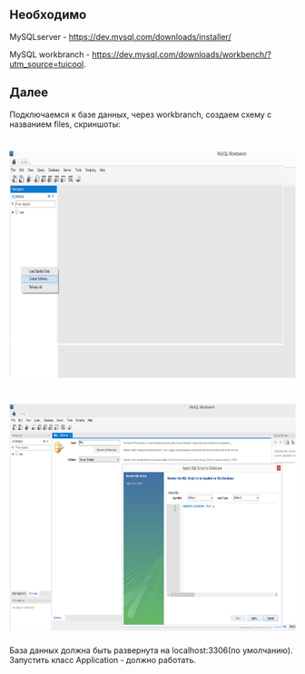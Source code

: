 ## Необходимо

MySQLserver - https://dev.mysql.com/downloads/installer/

MySQL workbranch - https://dev.mysql.com/downloads/workbench/?utm_source=tuicool.

## Далее 

Подключаемся к базе данных, через workbranch, создаем схему с названием files, скриншоты:

# <img src="https://github.com/MikhKoch/filestestapplication/blob/master/scr1.png?raw=true" width="600" height="400"> 

# <img src="https://github.com/MikhKoch/filestestapplication/blob/master/scr2.png?raw=true" width="600" height="400"> 

База данных должна быть развернута на localhost:3306(по умолчанию). Запустить класс Application - должно работать.


